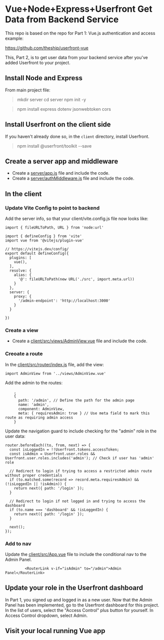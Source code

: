 # Vue+Node+Express+Userfront Get Data from Backend Service

This repo is based on the repo for Part 1: Vue.js authentication and access example:

https://github.com/theship/userfront-vue

This, Part 2, is to get user data from your backend service after you've added Userfront to your project.

## Install Node and Express

From main project file:

> mkdir server
> cd server
> npm init -y

> npm install express dotenv jsonwebtoken cors

## Install Userfront on the client side

If you haven't already done so, in the `client` directory, install Userfront.

> npm install @userfront/toolkit --save

## Create a server app and middleware

* Create a [server/app.js](server/app.js) file and include the code.
* Create a [server/authMiddleware.js](server/authMiddleware.js) file and include the code.

## In the client

### Update Vite Config to point to backend

Add the server info, so that your client/vite.config.js file now looks like:

```
import { fileURLToPath, URL } from 'node:url'

import { defineConfig } from 'vite'
import vue from '@vitejs/plugin-vue'

// https://vitejs.dev/config/
export default defineConfig({
  plugins: [
    vue(),
  ],
  resolve: {
    alias: {
      '@': fileURLToPath(new URL('./src', import.meta.url))
    }
  },
  server: {
    proxy: {
      '/admin-endpoint': 'http://localhost:3000'
    }
  }

})
```

### Create a view

* Create a [client/src/views/AdminView.vue](client/src/views/AdminView.vue) file and include the code.

### Creoate a route

In the [client/src/router/index.js](client/src/router/index.js) file, add the view:

```
import AdminView from '../views/AdminView.vue'
```

Add the admin to the routes:

```
    ,
    {
      path: '/admin', // Define the path for the admin page
      name: 'admin',
      component: AdminView,
      meta: { requiresAdmin: true } // Use meta field to mark this route as requiring admin access
    }
```
Update the navigation guard to include checking for the "admin" role in the user data:

```
router.beforeEach((to, from, next) => {
  const isLoggedIn = !!Userfront.tokens.accessToken;
  const isAdmin = Userfront.user.roles && Userfront.user.roles.includes('admin'); // Check if user has 'admin' role

  // Redirect to login if trying to access a restricted admin route without proper credentials
  if (to.matched.some(record => record.meta.requiresAdmin) && (!isLoggedIn || !isAdmin)) {
    return next({ path: '/login' });
  }

  // Redirect to login if not logged in and trying to access the dashboard
  if (to.name === 'dashboard' && !isLoggedIn) {
    return next({ path: '/login' });
  }

  next();
});
```

### Add to nav

Update the [client/src/App.vue](client/src/App.vue) file to include the conditional nav to the Admin Panel.

```
         <RouterLink v-if="isAdmin" to="/admin">Admin Panel</RouterLink>
```

## Update your role in the Userfront dashboard

In Part 1, you signed up and logged in as a new user. Now that the Admin Panel has been implemented, go to the Userfront dashboard for this project. In the list of users, select the "Access Control" plus button for yourself. In Access Control dropdown, select Admin.

## Visit your local running Vue app

